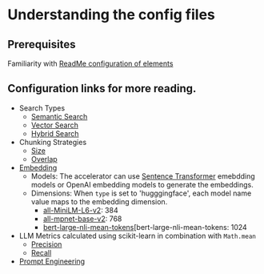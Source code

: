 # Understanding the config files

## Prerequisites
Familiarity with [ReadMe configuration of elements](/README.md#Description-of-configuration-elements)

## Configuration links for more reading. 
- Search Types
    - [Semantic Search][semantic search]
    - [Vector Search][vector search]
    - [Hybrid Search][hybrid search]
- Chunking Strategies
    - [Size][Chunk Size]
    - [Overlap][Overlap]
- [Embedding][Embeddings]
    - Models: The accelerator can use [Sentence Transformer][Sentence Transformer] emebdding models or OpenAI embedding models to generate the embeddings.
    - Dimensions: When `type` is set to 'hugggingface', each model name value maps to the embedding dimension.
        - [all-MiniLM-L6-v2][all-MiniLM-L6-v2]: 384
        - [all-mpnet-base-v2][all-mpnet-base-v2]: 768
        - [bert-large-nli-mean-tokens][bert-large-nli-mean-tokens: 1024
- LLM Metrics calculated using scikit-learn in combination with `Math.mean`
    - [Precision][precision score]
    - [Recall][recall score]
- [Prompt Engineering][prompts]


<!--- Link references --->
[Chunk Size]: https://learn.microsoft.com/en-us/azure/search/vector-search-how-to-chunk-documents#common-chunking-techniques
[Overlap]: https://learn.microsoft.com/en-us/azure/search/vector-search-how-to-chunk-documents#content-overlap-considerations
[Embeddings]: https://learn.microsoft.com/en-us/azure/ai-services/openai/concepts/understand-embeddings
[Sentence Transformer]: https://www.sbert.net/
[Transformer Models]: https://www.sbert.net/docs/pretrained_models.html
[all-MiniLM-L6-v2]: https://huggingface.co/sentence-transformers/all-MiniLM-L6-v2
[all-mpnet-base-v2]: https://huggingface.co/sentence-transformers/all-mpnet-base-v2
[bert-large-nli-mean-tokens]: https://huggingface.co/sentence-transformers/bert-large-nli-mean-tokens
[prompts]: https://learn.microsoft.com/en-us/azure/ai-services/openai/concepts/advanced-prompt-engineering?pivots=programming-language-chat-completions
[recall score]: https://scikit-learn.org/stable/modules/generated/sklearn.metrics.recall_score.html
[precision score]: https://scikit-learn.org/stable/modules/generated/sklearn.metrics.precision_score.html#sklearn.metrics.precision_score
[vector search]: https://learn.microsoft.com/en-us/azure/search/vector-search-overview
[hybrid search]: https://learn.microsoft.com/en-us/azure/search/hybrid-search-overview
[semantic search]: https://learn.microsoft.com/en-us/azure/search/semantic-search-overview